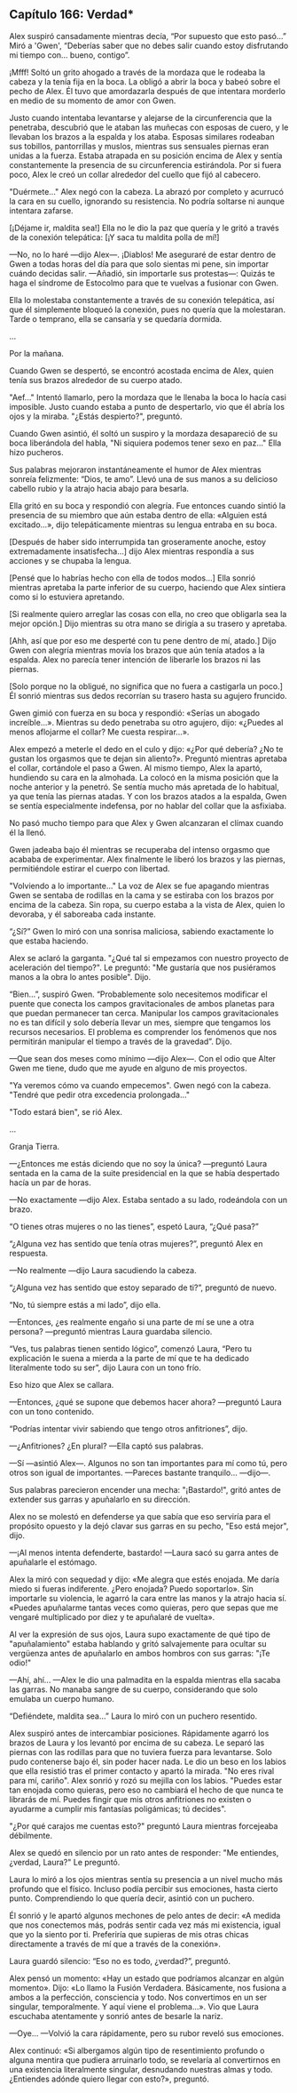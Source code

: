 
## Capítulo 166: Verdad*


Alex suspiró cansadamente mientras decía, “Por supuesto que esto pasó…” Miró a 'Gwen', “Deberías saber que no debes salir cuando estoy disfrutando mi tiempo con… bueno, contigo”.

¡Mfff! Soltó un grito ahogado a través de la mordaza que le rodeaba la cabeza y la tenía fija en la boca. La obligó a abrir la boca y babeó sobre el pecho de Alex. Él tuvo que amordazarla después de que intentara morderlo en medio de su momento de amor con Gwen.

Justo cuando intentaba levantarse y alejarse de la circunferencia que la penetraba, descubrió que le ataban las muñecas con esposas de cuero, y le llevaban los brazos a la espalda y los ataba. Esposas similares rodeaban sus tobillos, pantorrillas y muslos, mientras sus sensuales piernas eran unidas a la fuerza. Estaba atrapada en su posición encima de Alex y sentía constantemente la presencia de su circunferencia estirándola. Por si fuera poco, Alex le creó un collar alrededor del cuello que fijó al cabecero.

"Duérmete..." Alex negó con la cabeza. La abrazó por completo y acurrucó la cara en su cuello, ignorando su resistencia. No podría soltarse ni aunque intentara zafarse.

[¡Déjame ir, maldita sea!] Ella no le dio la paz que quería y le gritó a través de la conexión telepática: [¡Y saca tu maldita polla de mí!]

—No, no lo haré —dijo Alex—. ¡Diablos! Me aseguraré de estar dentro de Gwen a todas horas del día para que solo sientas mi pene, sin importar cuándo decidas salir. —Añadió, sin importarle sus protestas—: Quizás te haga el síndrome de Estocolmo para que te vuelvas a fusionar con Gwen.

Ella lo molestaba constantemente a través de su conexión telepática, así que él simplemente bloqueó la conexión, pues no quería que la molestaran. Tarde o temprano, ella se cansaría y se quedaría dormida.

…

Por la mañana.

Cuando Gwen se despertó, se encontró acostada encima de Alex, quien tenía sus brazos alrededor de su cuerpo atado.

"Aef..." Intentó llamarlo, pero la mordaza que le llenaba la boca lo hacía casi imposible. Justo cuando estaba a punto de despertarlo, vio que él abría los ojos y la miraba. "¿Estás despierto?", preguntó.

Cuando Gwen asintió, él soltó un suspiro y la mordaza desapareció de su boca liberándola del habla, "Ni siquiera podemos tener sexo en paz..." Ella hizo pucheros.

Sus palabras mejoraron instantáneamente el humor de Alex mientras sonreía felizmente: “Dios, te amo”. Llevó una de sus manos a su delicioso cabello rubio y la atrajo hacia abajo para besarla.

Ella gritó en su boca y respondió con alegría. Fue entonces cuando sintió la presencia de su miembro que aún estaba dentro de ella: «Alguien está excitado…», dijo telepáticamente mientras su lengua entraba en su boca.

[Después de haber sido interrumpida tan groseramente anoche, estoy extremadamente insatisfecha…] dijo Alex mientras respondía a sus acciones y se chupaba la lengua.

[Pensé que lo habrías hecho con ella de todos modos…] Ella sonrió mientras apretaba la parte inferior de su cuerpo, haciendo que Alex sintiera como si lo estuviera apretando.

[Si realmente quiero arreglar las cosas con ella, no creo que obligarla sea la mejor opción.] Dijo mientras su otra mano se dirigía a su trasero y apretaba.

[Ahh, así que por eso me desperté con tu pene dentro de mí, atado.] Dijo Gwen con alegría mientras movía los brazos que aún tenía atados a la espalda. Alex no parecía tener intención de liberarle los brazos ni las piernas.

[Solo porque no la obligué, no significa que no fuera a castigarla un poco.] Él sonrió mientras sus dedos recorrían su trasero hasta su agujero fruncido.

Gwen gimió con fuerza en su boca y respondió: «Serías un abogado increíble…». Mientras su dedo penetraba su otro agujero, dijo: «¿Puedes al menos aflojarme el collar? Me cuesta respirar…».

Alex empezó a meterle el dedo en el culo y dijo: «¿Por qué debería? ¿No te gustan los orgasmos que te dejan sin aliento?». Preguntó mientras apretaba el collar, cortándole el paso a Gwen. Al mismo tiempo, Alex la apartó, hundiendo su cara en la almohada. La colocó en la misma posición que la noche anterior y la penetró. Se sentía mucho más apretada de lo habitual, ya que tenía las piernas atadas. Y con los brazos atados a la espalda, Gwen se sentía especialmente indefensa, por no hablar del collar que la asfixiaba.

No pasó mucho tiempo para que Alex y Gwen alcanzaran el clímax cuando él la llenó.

Gwen jadeaba bajo él mientras se recuperaba del intenso orgasmo que acababa de experimentar. Alex finalmente le liberó los brazos y las piernas, permitiéndole estirar el cuerpo con libertad.

"Volviendo a lo importante..." La voz de Alex se fue apagando mientras Gwen se sentaba de rodillas en la cama y se estiraba con los brazos por encima de la cabeza. Sin ropa, su cuerpo estaba a la vista de Alex, quien lo devoraba, y él saboreaba cada instante.

“¿Sí?” Gwen lo miró con una sonrisa maliciosa, sabiendo exactamente lo que estaba haciendo.

Alex se aclaró la garganta. "¿Qué tal si empezamos con nuestro proyecto de aceleración del tiempo?". Le preguntó: "Me gustaría que nos pusiéramos manos a la obra lo antes posible". Dijo.

“Bien…”, suspiró Gwen. “Probablemente solo necesitemos modificar el puente que conecta los campos gravitacionales de ambos planetas para que puedan permanecer tan cerca. Manipular los campos gravitacionales no es tan difícil y solo debería llevar un mes, siempre que tengamos los recursos necesarios. El problema es comprender los fenómenos que nos permitirán manipular el tiempo a través de la gravedad”. Dijo.

—Que sean dos meses como mínimo —dijo Alex—. Con el odio que Alter Gwen me tiene, dudo que me ayude en alguno de mis proyectos.

"Ya veremos cómo va cuando empecemos". Gwen negó con la cabeza. "Tendré que pedir otra excedencia prolongada..."

"Todo estará bien", se rió Alex.

…

Granja Tierra.

—¿Entonces me estás diciendo que no soy la única? —preguntó Laura sentada en la cama de la suite presidencial en la que se había despertado hacía un par de horas.

—No exactamente —dijo Alex. Estaba sentado a su lado, rodeándola con un brazo.

“O tienes otras mujeres o no las tienes”, espetó Laura, “¿Qué pasa?”

“¿Alguna vez has sentido que tenía otras mujeres?”, preguntó Alex en respuesta.

—No realmente —dijo Laura sacudiendo la cabeza.

“¿Alguna vez has sentido que estoy separado de ti?”, preguntó de nuevo.

“No, tú siempre estás a mi lado”, dijo ella.

—Entonces, ¿es realmente engaño si una parte de mí se une a otra persona? —preguntó mientras Laura guardaba silencio.

“Ves, tus palabras tienen sentido lógico”, comenzó Laura, “Pero tu explicación le suena a mierda a la parte de mí que te ha dedicado literalmente todo su ser”, dijo Laura con un tono frío.

Eso hizo que Alex se callara.

—Entonces, ¿qué se supone que debemos hacer ahora? —preguntó Laura con un tono contenido.

“Podrías intentar vivir sabiendo que tengo otros anfitriones”, dijo.

—¿Anfitriones? ¿En plural? —Ella captó sus palabras.

—Sí —asintió Alex—. Algunos no son tan importantes para mí como tú, pero otros son igual de importantes. —Pareces bastante tranquilo... —dijo—.

Sus palabras parecieron encender una mecha: "¡Bastardo!", gritó antes de extender sus garras y apuñalarlo en su dirección.

Alex no se molestó en defenderse ya que sabía que eso serviría para el propósito opuesto y la dejó clavar sus garras en su pecho, "Eso está mejor", dijo.

—¡Al menos intenta defenderte, bastardo! —Laura sacó su garra antes de apuñalarle el estómago.

Alex la miró con sequedad y dijo: «Me alegra que estés enojada. Me daría miedo si fueras indiferente. ¿Pero enojada? Puedo soportarlo». Sin importarle su violencia, le agarró la cara entre las manos y la atrajo hacia sí. «Puedes apuñalarme tantas veces como quieras, pero que sepas que me vengaré multiplicado por diez y te apuñalaré de vuelta».

Al ver la expresión de sus ojos, Laura supo exactamente de qué tipo de "apuñalamiento" estaba hablando y gritó salvajemente para ocultar su vergüenza antes de apuñalarlo en ambos hombros con sus garras: "¡Te odio!"

—Ahí, ahí... —Alex le dio una palmadita en la espalda mientras ella sacaba las garras. No manaba sangre de su cuerpo, considerando que solo emulaba un cuerpo humano.

“Defiéndete, maldita sea…” Laura lo miró con un puchero resentido.

Alex suspiró antes de intercambiar posiciones. Rápidamente agarró los brazos de Laura y los levantó por encima de su cabeza. Le separó las piernas con las rodillas para que no tuviera fuerza para levantarse. Solo pudo contenerse bajo él, sin poder hacer nada. Le dio un beso en los labios que ella resistió tras el primer contacto y apartó la mirada. "No eres rival para mí, cariño". Alex sonrió y rozó su mejilla con los labios. "Puedes estar tan enojada como quieras, pero eso no cambiará el hecho de que nunca te librarás de mí. Puedes fingir que mis otros anfitriones no existen o ayudarme a cumplir mis fantasías poligámicas; tú decides".

"¿Por qué carajos me cuentas esto?" preguntó Laura mientras forcejeaba débilmente.

Alex se quedó en silencio por un rato antes de responder: "Me entiendes, ¿verdad, Laura?" Le preguntó.

Laura lo miró a los ojos mientras sentía su presencia a un nivel mucho más profundo que el físico. Incluso podía percibir sus emociones, hasta cierto punto. Comprendiendo lo que quería decir, asintió con un puchero.

Él sonrió y le apartó algunos mechones de pelo antes de decir: «A medida que nos conectemos más, podrás sentir cada vez más mi existencia, igual que yo la siento por ti. Preferiría que supieras de mis otras chicas directamente a través de mí que a través de la conexión».

Laura guardó silencio: “Eso no es todo, ¿verdad?”, preguntó.

Alex pensó un momento: «Hay un estado que podríamos alcanzar en algún momento». Dijo: «Lo llamo la Fusión Verdadera. Básicamente, nos fusiona a ambos a la perfección, consciencia y todo. Nos convertimos en un ser singular, temporalmente. Y aquí viene el problema...». Vio que Laura escuchaba atentamente y sonrió antes de besarle la nariz.

—Oye… —Volvió la cara rápidamente, pero su rubor reveló sus emociones.

Alex continuó: «Si albergamos algún tipo de resentimiento profundo o alguna mentira que pudiera arruinarlo todo, se revelaría al convertirnos en una existencia literalmente singular, desnudando nuestras almas y todo. ¿Entiendes adónde quiero llegar con esto?», preguntó.
